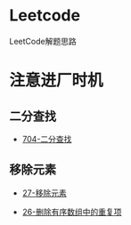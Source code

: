 # Leetcode
LeetCode解题思路
# 注意进厂时机
## 二分查找
- [704-二分查找](https://github.com/YuAn-06/Leetcode/blob/main/704-%E4%BA%8C%E5%88%86%E6%9F%A5%E6%89%BE.md)

## 移除元素
- [27-移除元素](https://github.com/YuAn-06/Leetcode/blob/main/27-%E7%A7%BB%E9%99%A4%E5%85%83%E7%B4%A0.md)

- [26-删除有序数组中的重复项](https://github.com/YuAn-06/Leetcode/blob/main/26-%E5%88%A0%E9%99%A4%E6%9C%89%E5%BA%8F%E6%95%B0%E7%BB%84%E4%B8%AD%E7%9A%84%E9%87%8D%E5%A4%8D%E9%A1%B9.md#26-%E5%88%A0%E9%99%A4%E6%9C%89%E5%BA%8F%E6%95%B0%E7%BB%84%E4%B8%AD%E7%9A%84%E9%87%8D%E5%A4%8D%E9%A1%B9)
